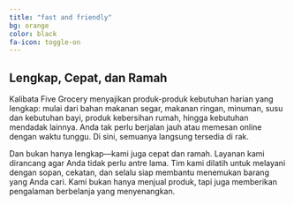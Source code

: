 ```yaml
---
title: "fast and friendly"
bg: orange
color: black
fa-icon: toggle-on
---
```


## Lengkap, Cepat, dan Ramah

Kalibata Five Grocery menyajikan produk-produk kebutuhan harian yang lengkap: mulai dari bahan makanan segar, makanan ringan, minuman, susu dan kebutuhan bayi, produk kebersihan rumah, hingga kebutuhan mendadak lainnya. Anda tak perlu berjalan jauh atau memesan online dengan waktu tunggu. Di sini, semuanya langsung tersedia di rak.

Dan bukan hanya lengkap—kami juga cepat dan ramah. Layanan kami dirancang agar Anda tidak perlu antre lama. Tim kami dilatih untuk melayani dengan sopan, cekatan, dan selalu siap membantu menemukan barang yang Anda cari. Kami bukan hanya menjual produk, tapi juga memberikan pengalaman berbelanja yang menyenangkan.

